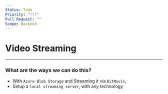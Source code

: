 ```yaml
---
Status: Todo
Priority: "!!!"
Pull Request: ""
Scope: Backend
---
```

# Video Streaming
---
### What are the ways we can do this?
- With `Azure Blob Storage` and Streaming it via `BitMovin`,
- Setup a `local streaming server`, with any technology

